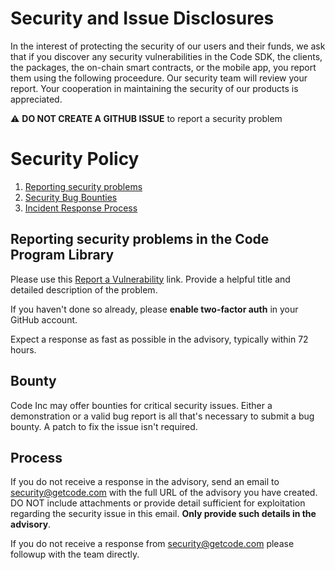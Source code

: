 # Security and Issue Disclosures

In the interest of protecting the security of our users and their funds, we ask
that if you discover any security vulnerabilities in the Code SDK, the clients,
the packages, the on-chain smart contracts, or the mobile app, you report them
using the following proceedure. Our security team will review your report. Your
cooperation in maintaining the security of our products is appreciated.

⚠️ **DO NOT CREATE A GITHUB ISSUE** to report a security problem

# Security Policy

1. [Reporting security problems](#reporting)
1. [Security Bug Bounties](#bounty)
1. [Incident Response Process](#process)

<a name="reporting"></a>
## Reporting security problems in the Code Program Library

Please use this [Report a Vulnerability](https://github.com/code-wallet/code-program-library/security/advisories/new) link.
Provide a helpful title and detailed description of the problem.

If you haven't done so already, please **enable two-factor auth** in your GitHub account.

Expect a response as fast as possible in the advisory, typically within 72 hours.

<a name="bounty"></a>
## Bounty

Code Inc may offer bounties for critical security issues. Either a demonstration
or a valid bug report is all that's necessary to submit a bug bounty. A patch to
fix the issue isn't required.

<a name="process"></a>
## Process

If you do not receive a response in the advisory, send an email to
security@getcode.com with the full URL of the advisory you have created.  DO NOT
include attachments or provide detail sufficient for exploitation regarding the
security issue in this email. **Only provide such details in the advisory**.

If you do not receive a response from security@getcode.com please followup with
the team directly.
